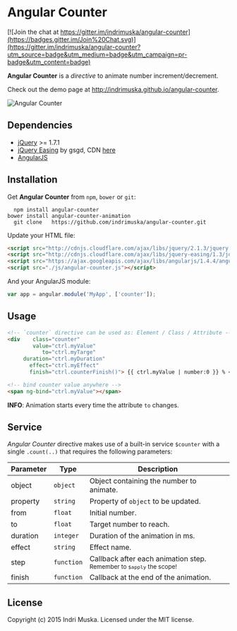 # Angular Counter

[![Join the chat at https://gitter.im/indrimuska/angular-counter](https://badges.gitter.im/Join%20Chat.svg)](https://gitter.im/indrimuska/angular-counter?utm_source=badge&utm_medium=badge&utm_campaign=pr-badge&utm_content=badge)

**Angular Counter** is a *directive* to animate number increment/decrement.

Check out the demo page at http://indrimuska.github.io/angular-counter.

![Angular Counter](http://indrimuska.github.io/angular-counter/img/angular-counter.gif)

## Dependencies

* [jQuery](https://jquery.com/) >= 1.7.1
* [jQuery Easing](http://gsgd.co.uk/sandbox/jquery/easing/) by gsgd, CDN [here](http://cdnjs.cloudflare.com/ajax/libs/jquery-easing/1.3/jquery.easing.min.js)
* [AngularJS](https://angularjs.org/)

## Installation

Get **Angular Counter** from `npm`, `bower` or `git`:
```
  npm install angular-counter
bower install angular-counter-animation
  git clone   https://github.com/indrimuska/angular-counter.git 
```

Update your HTML file:
```html
<script src="http://cdnjs.cloudflare.com/ajax/libs/jquery/2.1.3/jquery.min.js"></script>
<script src="http://cdnjs.cloudflare.com/ajax/libs/jquery-easing/1.3/jquery.easing.min.js"></script>
<script src="https://ajax.googleapis.com/ajax/libs/angularjs/1.4.4/angular.js"></script>
<script src="./js/angular-counter.js"></script>
```

And your AngularJS module:
```js
var app = angular.module('MyApp', ['counter']);
```

## Usage

```html
<!-- `counter` directive can be used as: Element / Class / Attribute -->
<div    class="counter"
        value="ctrl.myValue"
           to="ctrl.myTarge"
     duration="ctrl.myDuration"
       effect="ctrl.myEffect"
       finish="ctrl.counterFinish()"> {{ ctrl.myValue | number:0 }} % </div>

<!-- bind counter value anywhere -->
<span ng-bind="ctrl.myValue"></span>
```
**INFO**: Animation starts every time the attribute `to` changes.

## Service

*Angular Counter* directive makes use of a built-in service `$counter` with a single `.count(..)` that requires the following parameters:

Parameter | Type | Description
---|---|---
object | `object` | Object containing the number to animate.
property | `string` | Property of `object` to be updated.
from | `float` | Initial number.
to | `float` | Target number to reach.
duration | `integer` | Duration of the animation in ms.
effect | `string` | Effect name.
step | `function` | Callback after each animation step.<br><small>Remember to `$apply` the scope!</small>
finish | `function` | Callback at the end of the animation.

## License
Copyright (c) 2015 Indri Muska. Licensed under the MIT license.
